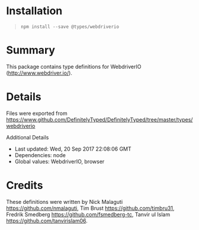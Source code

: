 # Installation
> `npm install --save @types/webdriverio`

# Summary
This package contains type definitions for WebdriverIO (http://www.webdriver.io/).

# Details
Files were exported from https://www.github.com/DefinitelyTyped/DefinitelyTyped/tree/master/types/webdriverio

Additional Details
 * Last updated: Wed, 20 Sep 2017 22:08:06 GMT
 * Dependencies: node
 * Global values: WebdriverIO, browser

# Credits
These definitions were written by Nick Malaguti <https://github.com/nmalaguti>, Tim Brust <https://github.com/timbru31>, Fredrik Smedberg <https://github.com/fsmedberg-tc>, Tanvir ul Islam <https://github.com/tanvirislam06>.
